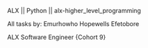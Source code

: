 ALX || Python || alx-higher_level_programming

All tasks by: Emurhowho Hopewells Efetobore

ALX Software Engineer {Cohort 9}
